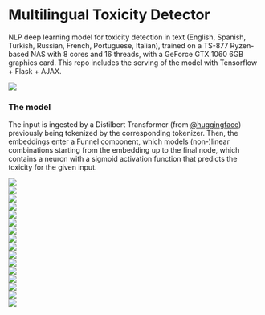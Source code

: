 # Multilingual Toxicity Detector
NLP deep learning model for toxicity detection in text (English, Spanish, Turkish, Russian, French, Portuguese, Italian), trained  on a TS-877 Ryzen-based NAS with 8 cores and 16 threads, with a GeForce GTX 1060 6GB graphics card. 
This repo includes the serving of the model with Tensorflow + Flask + AJAX.

<img src="img/en-non-tox-2.png">

### The model
The input is ingested by a Distilbert Transformer (from [@huggingface](https://github.com/huggingface/transformers)) previously being tokenized by the corresponding tokenizer. Then, the embeddings enter a Funnel component, which models (non-)linear combinations starting from the embedding up to the final node, which contains a neuron with a sigmoid activation function that predicts the toxicity for the given input. 

<div style="display:grid; grid-template-columns: 1fr; grid-template-rows: 1fr 1fr;">

<img src="img/en-non-tox.png">
<img src="img/en-reg.png">

<img src="img/en-reg-2.png">
<img src="img/en-tox.png" >

<img src="img/en-tox-2.png" >
<img src="img/es-non-tox.png" >

<img src="img/turk-non-tox.png" >
<img src="img/es-tox.png" >

<img src="img/es-tox-2.png" >
<img src="img/es-reg.png" >

<img src="img/fr-reg.png" >
<img src="img/fr-tox.png" >

<img src="img/ru-tox.png" >
<img src="img/ru-non-tox.png" >

<img src="img/ru-reg.png" >
<img src="img/ru-tox-2.png" >

</div>
